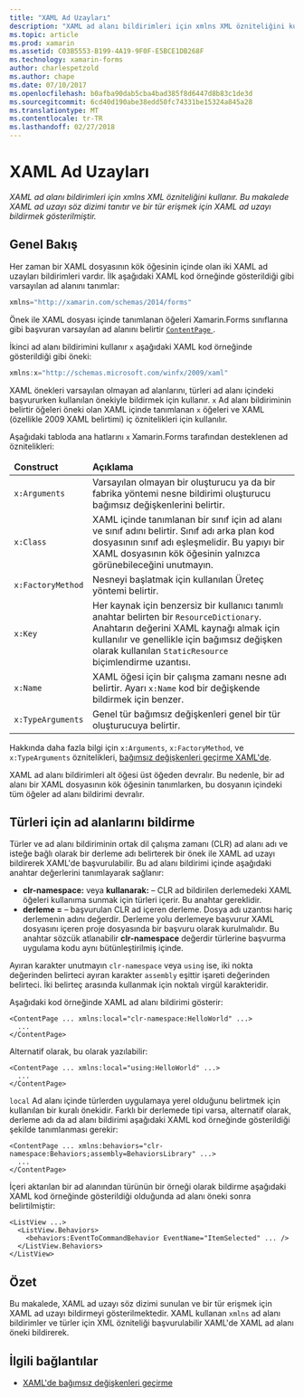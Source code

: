 ```yaml
---
title: "XAML Ad Uzayları"
description: "XAML ad alanı bildirimleri için xmlns XML özniteliğini kullanır. Bu makalede XAML ad uzayı söz dizimi tanıtır ve bir tür erişmek için XAML ad uzayı bildirmek gösterilmiştir."
ms.topic: article
ms.prod: xamarin
ms.assetid: C03B5553-B199-4A19-9F0F-E5BCE1DB268F
ms.technology: xamarin-forms
author: charlespetzold
ms.author: chape
ms.date: 07/10/2017
ms.openlocfilehash: b0afba90dab5cba4bad385f8d6447d8b83c1de3d
ms.sourcegitcommit: 6cd40d190abe38edd50fc74331be15324a845a28
ms.translationtype: MT
ms.contentlocale: tr-TR
ms.lasthandoff: 02/27/2018
---
```

# <a name="xaml-namespaces"></a>XAML Ad Uzayları

_XAML ad alanı bildirimleri için xmlns XML özniteliğini kullanır. Bu makalede XAML ad uzayı söz dizimi tanıtır ve bir tür erişmek için XAML ad uzayı bildirmek gösterilmiştir._

## <a name="overview"></a>Genel Bakış

Her zaman bir XAML dosyasının kök öğesinin içinde olan iki XAML ad uzayları bildirimleri vardır. İlk aşağıdaki XAML kod örneğinde gösterildiği gibi varsayılan ad alanını tanımlar:

```csharp
xmlns="http://xamarin.com/schemas/2014/forms"
```

Önek ile XAML dosyası içinde tanımlanan öğeleri Xamarin.Forms sınıflarına gibi başvuran varsayılan ad alanını belirtir [ `ContentPage` ](https://developer.xamarin.com/api/type/Xamarin.Forms.ContentPage/).

İkinci ad alanı bildirimini kullanır `x` aşağıdaki XAML kod örneğinde gösterildiği gibi öneki:

```csharp
xmlns:x="http://schemas.microsoft.com/winfx/2009/xaml"
```

XAML önekleri varsayılan olmayan ad alanlarını, türleri ad alanı içindeki başvururken kullanılan önekiyle bildirmek için kullanır. `x` Ad alanı bildiriminin belirtir öğeleri öneki olan XAML içinde tanımlanan `x` öğeleri ve XAML (özellikle 2009 XAML belirtimi) iç öznitelikleri için kullanılır.

Aşağıdaki tabloda ana hatlarını `x` Xamarin.Forms tarafından desteklenen ad öznitelikleri:

<table>
 <thead>
   <tr>
     <td><strong>Construct</strong></td>
     <td><strong>Açıklama</strong></td>
   </tr>
 </thead>
 <tbody>
   <tr>
     <td><code>x:Arguments</code></td>
     <td>Varsayılan olmayan bir oluşturucu ya da bir fabrika yöntemi nesne bildirimi oluşturucu bağımsız değişkenlerini belirtir.</td>
   </tr>
   <tr>
     <td><code>x:Class</code></td>
     <td>XAML içinde tanımlanan bir sınıf için ad alanı ve sınıf adını belirtir. Sınıf adı arka plan kod dosyasının sınıf adı eşleşmelidir. Bu yapıyı bir XAML dosyasının kök öğesinin yalnızca görünebileceğini unutmayın.</td>
   </tr>
   <tr>
     <td><code>x:FactoryMethod</code></td>
     <td>Nesneyi başlatmak için kullanılan Üreteç yöntemi belirtir.</td>
   </tr>
   <tr>
     <td><code>x:Key</code></td>
     <td>Her kaynak için benzersiz bir kullanıcı tanımlı anahtar belirten bir <code>ResourceDictionary</code>. Anahtarın değerini XAML kaynağı almak için kullanılır ve genellikle için bağımsız değişken olarak kullanılan <code>StaticResource</code> biçimlendirme uzantısı.</td>
   </tr>
   <tr>
     <td><code>x:Name</code></td>
     <td>XAML öğesi için bir çalışma zamanı nesne adı belirtir. Ayarı <code>x:Name</code> kod bir değişkende bildirmek için benzer.</td>
   </tr>
   <tr>
     <td><code>x:TypeArguments</code></td>
     <td>Genel tür bağımsız değişkenleri genel bir tür oluşturucuya belirtir.</td>
   </tr>
 </tbody>
</table>

Hakkında daha fazla bilgi için `x:Arguments`, `x:FactoryMethod`, ve `x:TypeArguments` öznitelikleri, [bağımsız değişkenleri geçirme XAML'de](~/xamarin-forms/xaml/passing-arguments.md).

XAML ad alanı bildirimleri alt öğesi üst öğeden devralır. Bu nedenle, bir ad alanı bir XAML dosyasının kök öğesinin tanımlarken, bu dosyanın içindeki tüm öğeler ad alanı bildirimi devralır.

## <a name="declaring-namespaces-for-types"></a>Türleri için ad alanlarını bildirme

Türler ve ad alanı bildiriminin ortak dil çalışma zamanı (CLR) ad alanı adı ve isteğe bağlı olarak bir derleme adı belirterek bir önek ile XAML ad uzayı bildirerek XAML'de başvurulabilir. Bu ad alanı bildirimi içinde aşağıdaki anahtar değerlerini tanımlayarak sağlanır:

- **clr-namespace:** veya **kullanarak:** – CLR ad bildirilen derlemedeki XAML öğeleri kullanıma sunmak için türleri içerir. Bu anahtar gereklidir.
- **derleme =** – başvurulan CLR ad içeren derleme. Dosya adı uzantısı hariç derlemenin adını değerdir. Derleme yolu derlemeye başvurur XAML dosyasını içeren proje dosyasında bir başvuru olarak kurulmalıdır. Bu anahtar sözcük atlanabilir **clr-namespace** değerdir türlerine başvurma uygulama kodu aynı bütünleştirilmiş içinde.

Ayıran karakter unutmayın `clr-namespace` veya `using` ise, iki nokta değerinden belirteci ayıran karakter `assembly` eşittir işareti değerinden belirteci. İki belirteç arasında kullanmak için noktalı virgül karakteridir.

Aşağıdaki kod örneğinde XAML ad alanı bildirimi gösterir:

```xaml
<ContentPage ... xmlns:local="clr-namespace:HelloWorld" ...>
  ...
</ContentPage>
```

Alternatif olarak, bu olarak yazılabilir:

```xaml
<ContentPage ... xmlns:local="using:HelloWorld" ...>
  ...
</ContentPage>
```

`local` Ad alanı içinde türlerden uygulamaya yerel olduğunu belirtmek için kullanılan bir kuralı önekidir. Farklı bir derlemede tipi varsa, alternatif olarak, derleme adı da ad alanı bildirimi aşağıdaki XAML kod örneğinde gösterildiği şekilde tanımlanması gerekir:

```xaml
<ContentPage ... xmlns:behaviors="clr-namespace:Behaviors;assembly=BehaviorsLibrary" ...>
  ...
</ContentPage>
```

İçeri aktarılan bir ad alanından türünün bir örneği olarak bildirme aşağıdaki XAML kod örneğinde gösterildiği olduğunda ad alanı öneki sonra belirtilmiştir:

```xaml
<ListView ...>
  <ListView.Behaviors>
    <behaviors:EventToCommandBehavior EventName="ItemSelected" ... />
  </ListView.Behaviors>
</ListView>
```

## <a name="summary"></a>Özet

Bu makalede, XAML ad uzayı söz dizimi sunulan ve bir tür erişmek için XAML ad uzayı bildirmeyi gösterilmektedir. XAML kullanan `xmlns` ad alanı bildirimler ve türler için XML özniteliği başvurulabilir XAML'de XAML ad alanı öneki bildirerek.


## <a name="related-links"></a>İlgili bağlantılar

- [XAML'de bağımsız değişkenleri geçirme](~/xamarin-forms/xaml/passing-arguments.md)

